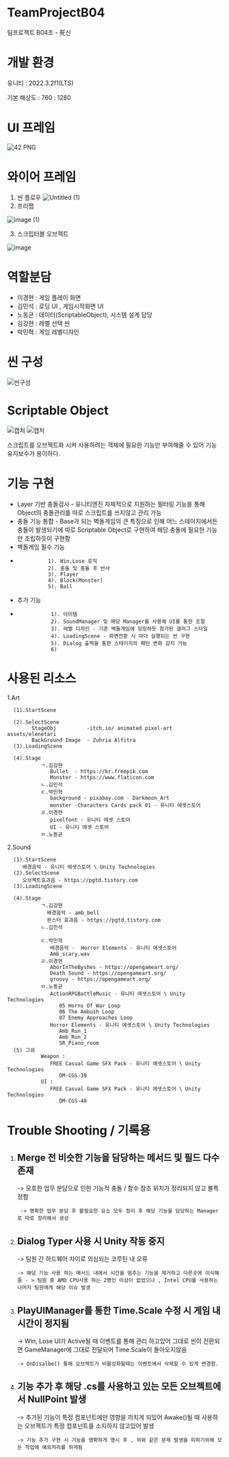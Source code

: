 # TeamProjectB04
팀프로젝트 B04조 - 死신

# 개발 환경

유니티 : 2022.3.2f1(LTS)

기본 해상도 : 760 : 1280

# UI 프레임

![42 PNG](https://github.com/koju2005/TeamProjectB04/assets/141552941/3c54e2e4-a2d6-4962-8ac7-968d23722e75)

# 와이어 프레임

1. 씬 플로우
   ![Untitled (1)](https://github.com/koju2005/TeamProjectB04/assets/141552941/00486818-5699-40d8-9f8f-4566826c1f00)
2. 프리팹
   
  ![image (1)](https://github.com/koju2005/TeamProjectB04/assets/141552941/02e381f4-4c80-4681-997b-73e20bf66fde)
  
3. 스크립터블 오브젝트

  ![image](https://github.com/koju2005/TeamProjectB04/assets/141552941/e48ba7f9-94f6-4b8c-93c9-b8d576d20d6c)

# 역할분담

- 이경현 : 게임 플레이 화면
- 김민석 : 로딩 UI , 게임시작화면 UI
- 노동균 : 데이터(ScriptableObject), 시스템 설계 담당
- 김강현 : 레벨 선택 씬
- 박민혁 : 게임 레벨디자인

# 씬 구성
![씬구성](https://github.com/koju2005/TeamProjectB04/assets/141552941/2e59299f-66ee-4ebe-a4e2-a057f7b4de4a)

# Scriptable Object
![캡처](https://github.com/koju2005/TeamProjectB04/assets/141552941/f193ac7e-fb2d-4119-8e85-b3dd90d3dc9d)
![캡처](https://github.com/koju2005/TeamProjectB04/assets/141552941/9264ff26-adba-46f3-ad1f-c5b7c6f134f5)

스크립트를 오브젝트화 시켜 사용하려는 객체에 필요한 기능만 부여해줄 수 있어 기능 유지보수가 용이하다.
# 기능 구현
- Layer 기반 충돌검사 - 유니티엔진 자체적으로 지원하는 필터링 기능을 통해 Object의 충돌관리를 따로 스크립트를 쓰지않고 관리 가능
- 충돌 기능 통합 - Base가 되는 벽돌게임의 큰 특징으로 인해 어느 스테이지에서든 충돌이 발생되기에 따로 Scriptable Object로 구현하여 해당 충돌에 필요한 기능만 조립하듯이 구현함
- 벽돌게임 필수 기능
-               1). Win,Lose 로직
                2). 충돌 및 충돌 후 반사
                3). Player
                4). Block(Monster)
                5). Ball
- 추가 기능
-                1). 아이템
                 2). SoundManager 및 해당 Manager를 사용해 UI를 통한 조절 
                 3). 레벨 디자인 - 기존 벽돌게임에 밍밍하듯 첨가된 갤러그 스타일 
                 4). LoadingScene - 화면전환 시 마다 실행되는 씬 구현
                 5). Dialog 출력을 통한 스테이지의 패턴 변화 감지 가능
                 6)
# 사용된 리소스

   1.Art
   
      (1).StartScene
         
      (2).SelectScene
            StageObj          -itch.io/ animated pixel-art assets/elenetari
            BackGround Image  - Zuhria Alfitra
      (3).LoadingScene
      
      (4).Stage
               ㄱ.김강현
                  Bullet  - https://kr.freepik.com
                  Monster - https://www.flaticon.com
               ㄴ.김민석
               ㄷ.박민혁
                  background - pixabay.com - Darkmoon_Art
                  monster -Characters Cards pack 01 - 유니티 에셋스토어
               ㄹ.이경현
                  pixelfont - 유니티 에셋 스토어
                  UI - 유니티 에셋 스토어
               ㅁ.노동균

   2.Sound

      (1).StartScene
         배경음악 - 유니티 에셋스토어 \ Unity Technologies
      (2).SelectScene
         오브젝트효과음 - https://pgtd.tistory.com
      (3).LoadingScene
      
      (4).Stage
               ㄱ.김강현
                 배경음악 - amb_bell
                 몬스터 효과음 - https://pgtd.tistory.com
               ㄴ.김민석
         
               ㄷ.박민혁
                  배경음악 -  Horror Elements - 유니티 에셋스토어
                  Amb_scary.wav
               ㄹ.이경현
                  AborInTheByshes - https://opengameart.org/
                  Death Sound - https://opengameart.org/
                  groovy - https://opengameart.org/
               ㅁ.노동균
                  ActionRPGBattleMusic - 유니티 에셋스토어 \ Unity Technologies
                     05 Horns Of War Loop
                     06 The Ambush Loop
                     07 Enemy Approaches Loop
                  Horror Elements - 유니티 에셋스토어 \ Unity Technologies
                     Amb_Run_1
                     Amb_Run_2
                     SR_Piano_room
      (5) 그외
               Weapon :
                  FREE Casual Game SFX Pack - 유니티 에셋스토어 \ Unity Technologies
                     DM-CGS-39
               UI :
                  FREE Casual Game SFX Pack - 유니티 에셋스토어 \ Unity Technologies
                     DM-CGS-48


# Trouble Shooting / 기록용

   1. Merge 전 비슷한 기능을 담당하는 메서드 및 필드 다수 존재 
       -
      
       ->  모호한 업무 분담으로 인한 기능적 충돌 / 함수 참조 위치가 정리되지 않고 불특정함
      
           -> 명확한 업무 분담 후 불필요한 요소 모두 정리 후 해당 기능을 담당하는 Manager로 따로 정리해서 생성

  2. Dialog Typer 사용 시 Unity 작동 중지
     -

      -> 팀원 간 하드웨어 차이로 의심되는 코루틴 내 오류 

         -> 해당 기능 사용 하는 메서드 내에서 시간을 멈추는 기능을 제거하고 다른곳에 이식해줌 - > 팀원 중 AMD CPU사용 하는 2명인 이상이 없었으나 , Intel CPU를 사용하는 나머지 팀원에게 해당 이슈 발생

 3. PlayUIManager를 통한 Time.Scale 수정 시 게임 내 시간이 정지됨
    -

      -> Win, Lose UI가 Active될 때 이벤트를 통해 관리 하고있어 그대로 씬이 전환되면 GameManager에 그대로 전달되어 Time.Scale이 돌아오지않음

        -> OnDisalbe() 통해 오브젝트가 비활성화될때는 이벤트에서 삭제할 수 있게 변경함.

4. 기능 추가 후 해당 .cs를 사용하고 있는 모든 오브젝트에서 NullPoint 발생
   -

    ->  추가된 기능이 특정 컴포넌트에만 영향을 끼치게 되있어 Awake()될 때 사용하는 오브젝트가 특정 컴포넌트를 소지하지 않고있어 발생
   
       -> 기능 추가 구현 시 기능을 명확하게 명시 후 , 위와 같은 문제 발생을 피하기위해 모든 작업에 예외처리를 하게됨
